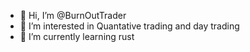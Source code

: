 - 👋 Hi, I’m @BurnOutTrader
- 👀 I’m interested in Quantative trading and day trading
- 🌱 I’m currently learning rust

<!---
BurnOutTrader/BurnOutTrader is a ✨ special ✨ repository because its `README.md` (this file) appears on your GitHub profile.
You can click the Preview link to take a look at your changes.
--->
